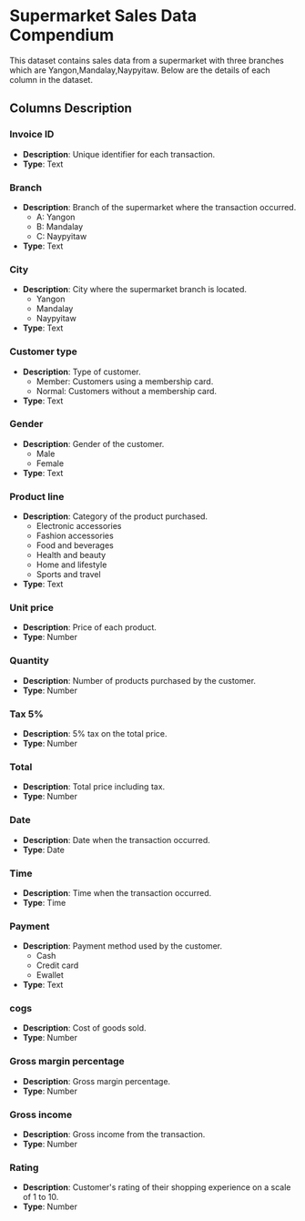 # Supermarket Sales Data Compendium

This dataset contains sales data from a supermarket with three branches which are Yangon,Mandalay,Naypyitaw. Below are the details of each column in the dataset.

## Columns Description

### Invoice ID
- **Description**: Unique identifier for each transaction.
- **Type**: Text

### Branch
- **Description**: Branch of the supermarket where the transaction occurred.
  - A: Yangon
  - B: Mandalay
  - C: Naypyitaw
- **Type**: Text

### City
- **Description**: City where the supermarket branch is located.
  - Yangon
  - Mandalay
  - Naypyitaw
- **Type**: Text

### Customer type
- **Description**: Type of customer.
  - Member: Customers using a membership card.
  - Normal: Customers without a membership card.
- **Type**: Text

### Gender
- **Description**: Gender of the customer.
  - Male
  - Female
- **Type**: Text

### Product line
- **Description**: Category of the product purchased.
  - Electronic accessories
  - Fashion accessories
  - Food and beverages
  - Health and beauty
  - Home and lifestyle
  - Sports and travel
- **Type**: Text

### Unit price
- **Description**: Price of each product.
- **Type**: Number

### Quantity
- **Description**: Number of products purchased by the customer.
- **Type**: Number

### Tax 5%
- **Description**: 5% tax on the total price.
- **Type**: Number

### Total
- **Description**: Total price including tax.
- **Type**: Number

### Date
- **Description**: Date when the transaction occurred.
- **Type**: Date

### Time
- **Description**: Time when the transaction occurred.
- **Type**: Time

### Payment
- **Description**: Payment method used by the customer.
  - Cash
  - Credit card
  - Ewallet
- **Type**: Text

### cogs
- **Description**: Cost of goods sold.
- **Type**: Number

### Gross margin percentage
- **Description**: Gross margin percentage.
- **Type**: Number

### Gross income
- **Description**: Gross income from the transaction.
- **Type**: Number

### Rating
- **Description**: Customer's rating of their shopping experience on a scale of 1 to 10.
- **Type**: Number

